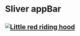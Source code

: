 # Sliver appBar


## [![Little red riding hood](![1624625851050](https://user-images.githubusercontent.com/38382273/123428107-1fe4ce00-d5ce-11eb-86bd-37c0efad1a41.png))](https://vimeo.com/3514904 "Little red riding hood - Click to Watch!")
